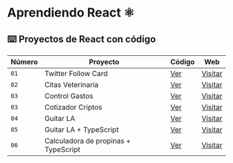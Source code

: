 # Aprendiendo React ⚛️

## ⌨️ Proyectos de React con código

| Número | Proyecto            | Código                                  | Web                                     |
| ------ | ------------------- | --------------------------------------- | --------------------------------------- |
| `01`   | Twitter Follow Card | [Ver](projects/01-twitter-follow-card/) | [Visitar](https://follow-card.surge.sh) |
| `02`   | Citas Veterinaria | [Ver](projects/Vite/citas-react) | [Visitar](https://fluffy-conkies-e708fa.netlify.app/) |
| `03`   | Control Gastos | [Ver](projects/Vite/control-gastos) | [Visitar](https://marvelous-cajeta-652b8c.netlify.app/) |
| `03`   | Cotizador Criptos | [Ver](projects/Vite/criptos-react) | [Visitar](https://65c04b3bf775d9d5059d7dbc--elegant-manatee-9af3e3.netlify.app//) |
| `04`   | Guitar LA | [Ver](projects/Vite/guitarla) | [Visitar](https://660cae4e858f4d5d800af18a--imaginative-croissant-7ffa9d.netlify.app/) |
| `05`   | Guitar LA + TypeScript | [Ver](projects/Vite/guitarla-ts) | [Visitar](https://668d8d057494d4dc05543295--imaginative-croissant-7ffa9d.netlify.app/) |
| `06`   | Calculadora de propinas + TypeScript | [Ver](projects/Vite/calculadora_propina) | [Visitar](https://66bbe053ab6023d0ed65991a--fluffy-dusk-bb2363.netlify.app/) |